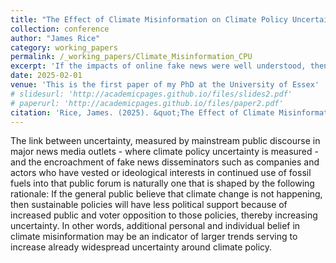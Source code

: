 ```yaml
---
title: "The Effect of Climate Misinformation on Climate Policy Uncertainty"
collection: conference
author: "James Rice"
category: working_papers
permalink: /_working_papers/Climate_Misinformation_CPU
excerpt: 'If the impacts of online fake news were well understood, then the spread of work covering misinformation would be more grounded in concrete solutions, including ones implementable by the political leaders who create regulations and the technocrats who moderate online public fora.'
date: 2025-02-01
venue: 'This is the first paper of my PhD at the University of Essex'
# slidesurl: 'http://academicpages.github.io/files/slides2.pdf'
# paperurl: 'http://academicpages.github.io/files/paper2.pdf'
citation: 'Rice, James. (2025). &quot;The Effect of Climate Misinformation on Climate Policy Uncertainty.&quot; <i>PhD Dissertation (partial)</i>.'
---
```

The link between uncertainty, measured by mainstream public discourse in major news media outlets - where climate policy uncertainty is measured - and the encroachment of fake news disseminators such as companies and actors who have vested or ideological interests in continued use of fossil fuels into that public forum is naturally one that is shaped by the following rationale: If the general public believe that climate change is not happening, then sustainable policies will have less political support because of increased public and voter opposition to those policies, thereby increasing uncertainty. In other words, additional personal and individual belief in climate misinformation may be an indicator of larger trends serving to increase already widespread uncertainty around climate policy.
